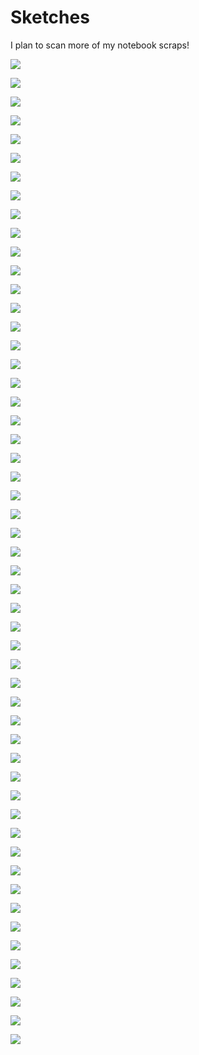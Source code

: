 # Sketches

I plan to scan more of my notebook scraps!

![](./assets/sketches/shadetest.PNG)

![](./assets/sketches/twammy.PNG)

![](./assets/sketches/luv.png)

![](./assets/sketches/blast.jpg)

![](./assets/sketches/fashion_sketch.jpg)

![](./assets/sketches/her.jpg)

![](./assets/sketches/dreams.jpg)

![](./assets/sketches/fight.jpg)

![](./assets/sketches/calling_my_mommy.jpg)

![](./assets/sketches/andre_aghassi.png)

![](./assets/sketches/making_ugly_american_food.png)

![](./assets/sketches/smutt.png)

![](./assets/sketches/scan0014.png)

![](./assets/sketches/scan0015.png)

![](./assets/sketches/scan0015(2).png)

![](./assets/sketches/scan0016.png)

![](./assets/sketches/scan0017.png)

![](./assets/sketches/scan0018.png)

![](./assets/sketches/scan0019.jpg)

![](./assets/sketches/scan0020.jpg)

![](./assets/sketches/scan0021.jpg)

![](./assets/sketches/scan0022.jpg)

![](./assets/sketches/scan0023.jpg)

![](./assets/sketches/scan0024.jpg)

![](./assets/sketches/scan0025.jpg)

![](./assets/sketches/scan0026.jpg)

![](./assets/sketches/scan0027.jpg)

![](./assets/sketches/scan0028.jpg)

![](./assets/sketches/scan0029.jpg)

![](./assets/sketches/scan0030.jpg)

![](./assets/sketches/scan0032.jpg)

![](./assets/sketches/scan0033.jpg)

![](./assets/sketches/scan0034.jpg)

![](./assets/sketches/scan0035.jpg)

![](./assets/sketches/scan0036.jpg)

![](./assets/sketches/scan0037.jpg)

![](./assets/sketches/scan0038.jpg)

![](./assets/sketches/scan0042.jpg)

![](./assets/sketches/scan0044.jpg)

![](./assets/sketches/scan0045.jpg)

![](./assets/sketches/scan0047.jpg)

![](./assets/sketches/scan0048.jpg)

![](./assets/sketches/scan0049.jpg)

![](./assets/sketches/scan0050.jpg)

![](./assets/sketches/scan0051.jpg)

![](./assets/sketches/scan0052.jpg)

![](./assets/sketches/scan0054.jpg)

![](./assets/sketches/scan0055.jpg)

![](./assets/sketches/scan0058.jpg)

![](./assets/sketches/scan0060.jpg)

![](./assets/sketches/scan0063.jpg)

![](./assets/sketches/scan0064.jpg)

![](./assets/sketches/scan0065.jpg)